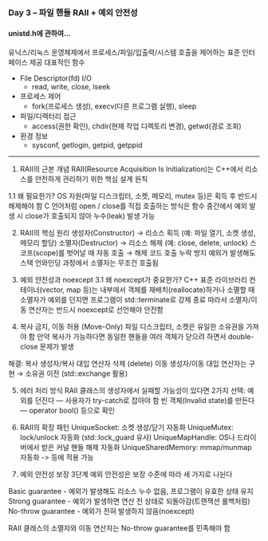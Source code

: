### Day 3 – 파일 핸들 RAII + 예외 안전성
#### unistd.h에 관하여...
유닉스/리눅스 운영체제에서 프로세스/파일/입출력/시스템 호출을 제어하는 표준 인터페이스 제공
대표적인 함수
- File Descriptor(fd) I/O
    - read, write, close, lseek
- 프로세스 제어
    - fork(프로세스 생성), execv(다른 프로그램 실행), sleep
- 파일/디렉터리 접근
    - access(권한 확인), chdir(현재 작업 디렉토리 변경), getwd(경로 조회)
- 환경 정보
    - sysconf, getlogin, getpid, getppid

---

1. RAII의 근본 개념
RAII(Resource Acquisition Is Initialization)는
C++에서 리소스를 안전하게 관리하기 위한 핵심 설계 원칙

1.1 왜 필요한가?
OS 자원(파일 디스크립터, 소켓, 메모리, mutex 등)은 획득 후 반드시 해제해야 함
C 언어처럼 open / close를 직접 호출하는 방식은 함수 중간에서 예외 발생 시 close가 호출되지 않아 누수(leak) 발생 가능

2. RAII의 핵심 원리
생성자(Constructor) → 리소스 획득 (예: 파일 열기, 소켓 생성, 메모리 할당)
소멸자(Destructor) → 리소스 해제 (예: close, delete, unlock)
스코프(scope)를 벗어날 때 자동 호출 → 해제 코드 호출 누락 방지
예외가 발생해도 스택 언와인딩 과정에서 소멸자는 무조건 호출됨

3. 예외 안전성과 noexcept
3.1 왜 noexcept가 중요한가?
C++ 표준 라이브러리 컨테이너(vector, map 등)는 내부에서 객체를 재배치(reallocate)하거나 소멸할 때 소멸자가 예외를 던지면 프로그램이 std::terminate로 강제 종료
따라서 소멸자/이동 연산자는 반드시 noexcept로 선언해야 안전함

4. 복사 금지, 이동 허용 (Move-Only)
파일 디스크립터, 소켓은 유일한 소유권을 가져야 함
만약 복사가 가능하다면 동일한 핸들을 여러 객체가 닫으려 하면서 double-close 문제가 발생

해결:
복사 생성자/복사 대입 연산자 삭제 (delete)
이동 생성자/이동 대입 연산자는 구현 → 소유권 이전 (std::exchange 활용)

5. 에러 처리 방식
RAII 클래스의 생성자에서 실패할 가능성이 있다면 2가지 선택:
예외를 던진다 — 사용자가 try-catch로 잡아야 함
빈 객체(Invalid state)를 만든다 — operator bool() 등으로 확인

6. RAII의 확장 패턴
UniqueSocket: 소켓 생성/닫기 자동화
UniqueMutex: lock/unlock 자동화 (std::lock_guard 유사)
UniqueMapHandle: OS나 드라이버에서 받은 커널 핸들 해제 자동화
UniqueSharedMemory: mmap/munmap 자동화
-> 등에 적용 가능

7. 예외 안전성 보장 3단계
예외 안전성은 보장 수준에 따라 세 가지로 나뉜다

Basic guarantee
    - 예외가 발생해도 리소스 누수 없음, 프로그램이 유효한 상태 유지
Strong guarantee
    - 예외가 발생하면 연산 전 상태로 되돌아감(트랜잭션 롤백처럼)
No-throw guarantee
    - 예외가 전혀 발생하지 않음(noexcept)

RAII 클래스의 소멸자와 이동 연산자는 No-throw guarantee를 민족해야 함